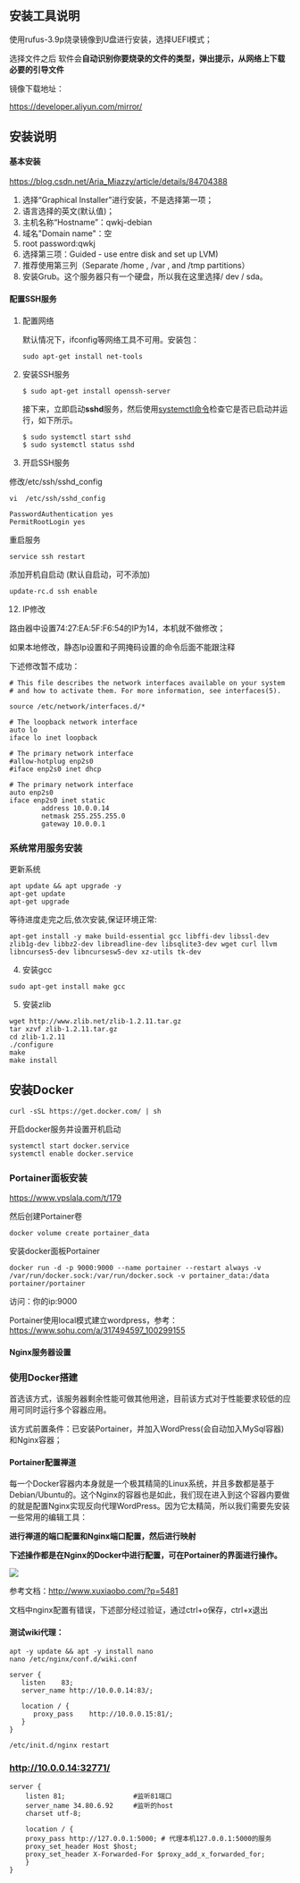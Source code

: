 ## 安装工具说明

使用rufus-3.9p烧录镜像到U盘进行安装，选择UEFI模式；

选择文件之后
软件会**自动识别你要烧录的文件的类型，弹出提示，从网络上下载必要的引导文件**

镜像下载地址：

https://developer.aliyun.com/mirror/



## 安装说明

#### 基本安装

https://blog.csdn.net/Aria_Miazzy/article/details/84704388

1.  选择“Graphical Installer”进行安装，不是选择第一项；
2.  语言选择的英文(默认值)；
3.  主机名称“Hostname”：qwkj-debian
4.  域名"Domain name"：空
5.  root password:qwkj
6.  选择第三项：Guided - use entre disk and set up LVM)
7.  推荐使用第三列（Separate /home , /var , and /tmp partitions）
8.  安装Grub。这个服务器只有一个硬盘，所以我在这里选择/ dev / sda。

#### 配置SSH服务

1.  配置网络

    默认情况下，ifconfig等网络工具不可用。安装包：

    ```
    sudo apt-get install net-tools
    ```

2.  安装SSH服务

    ```
    $ sudo apt-get install openssh-server
    ```

    接下来，立即启动**sshd**服务，然后使用[systemctl命令](https://www.howtoing.com/manage-services-using-systemd-and-systemctl-in-linux/)检查它是否已启动并运行，如下所示。

    ```
    $ sudo systemctl start sshd
    $ sudo systemctl status sshd
    ```

11.  开启SSH服务

修改/etc/ssh/sshd_config

```
vi  /etc/ssh/sshd_config
```

```
PasswordAuthentication yes
PermitRootLogin yes
```

重启服务

```
service ssh restart
```

添加开机自启动 (默认自启动，可不添加)

```
update-rc.d ssh enable
```



12.  IP修改

路由器中设置74:27:EA:5F:F6:54的IP为14，本机就不做修改；

如果本地修改，静态Ip设置和子网掩码设置的命令后面不能跟注释

下述修改暂不成功：

```
# This file describes the network interfaces available on your system
# and how to activate them. For more information, see interfaces(5).

source /etc/network/interfaces.d/*

# The loopback network interface
auto lo
iface lo inet loopback

# The primary network interface
#allow-hotplug enp2s0
#iface enp2s0 inet dhcp

# The primary network interface
auto enp2s0 
iface enp2s0 inet static
        address 10.0.0.14
        netmask 255.255.255.0
        gateway 10.0.0.1
```

### 系统常用服务安装

更新系统

```
apt update && apt upgrade -y
apt-get update
apt-get upgrade
```

等待进度走完之后,依次安装,保证环境正常:

```
apt-get install -y make build-essential gcc libffi-dev libssl-dev zlib1g-dev libbz2-dev libreadline-dev libsqlite3-dev wget curl llvm libncurses5-dev libncursesw5-dev xz-utils tk-dev
```

4)  安装gcc

```
sudo apt-get install make gcc
```

5)  安装zlib

```
wget http://www.zlib.net/zlib-1.2.11.tar.gz
tar xzvf zlib-1.2.11.tar.gz
cd zlib-1.2.11
./configure
make
make install
```



## 安装Docker

```shell
curl -sSL https://get.docker.com/ | sh
```

开启docker服务并设置开机启动

```
systemctl start docker.service  
systemctl enable docker.service
```

### Portainer面板安装

https://www.vpslala.com/t/179

然后创建Portainer卷

```shell
docker volume create portainer_data
```

安装docker面板Portainer

```shell
docker run -d -p 9000:9000 --name portainer --restart always -v /var/run/docker.sock:/var/run/docker.sock -v portainer_data:/data portainer/portainer
```

访问：你的ip:9000

Portainer使用local模式建立wordpress，参考：https://www.sohu.com/a/317494597_100299155



#### Nginx服务器设置

### 使用Docker搭建

首选该方式，该服务器剩余性能可做其他用途，目前该方式对于性能要求较低的应用可同时运行多个容器应用。

该方式前置条件：已安装Portainer，并加入WordPress(会自动加入MySql容器)和Nginx容器；

#### Portainer配置禅道

每一个Docker容器内本身就是一个极其精简的Linux系统，并且多数都是基于Debian/Ubuntu的。这个Nginx的容器也是如此，我们现在进入到这个容器内要做的就是配置Nginx实现反向代理WordPress。因为它太精简，所以我们需要先安装一些常用的编辑工具：

**进行禅道的端口配置和Nginx端口配置，然后进行映射**

**下述操作都是在Nginx的Docker中进行配置，可在Portainer的界面进行操作。**

![](https://quentin-md.oss-cn-shanghai.aliyuncs.com/img/2020/03/31/20200331090331.png)

参考文档：http://www.xuxiaobo.com/?p=5481

文档中nginx配置有错误，下述部分经过验证，通过ctrl+o保存，ctrl+x退出



#### 测试wiki代理：

```
apt -y update && apt -y install nano
nano /etc/nginx/conf.d/wiki.conf
```

```
server {    
   listen    83;     
   server_name http://10.0.0.14:83/;
   
   location / {     
      proxy_pass    http://10.0.0.15:81/;         
   }   
}
```

```
/etc/init.d/nginx restart
```

### http://10.0.0.14:32771/

    server {
        listen 81;                 #监听81端口
        server_name 34.80.6.92     #监听的host
        charset utf-8;
        
        location / {  
        proxy_pass http://127.0.0.1:5000; # 代理本机127.0.0.1:5000的服务  
        proxy_set_header Host $host;
        proxy_set_header X-Forwarded-For $proxy_add_x_forwarded_for;
        }
    }
